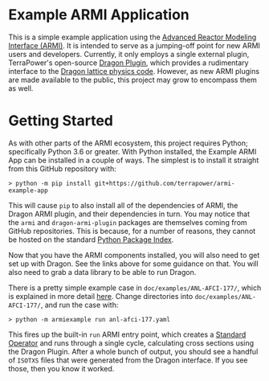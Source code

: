 # Example ARMI Application
This is a simple example application using the [Advanced Reactor Modeling
Interface (ARMI)](https://github.com/terrapower/armi). It is intended to serve
as a jumping-off point for new ARMI users and developers. Currently, it only
employs a single external plugin, TerraPower's open-source [Dragon
Plugin](https://github.com/terrapower/dragon-armi-plugin), which provides a
rudimentary interface to the [Dragon lattice physics
code](https://www.polymtl.ca/merlin/version5.htm). However, as new ARMI plugins
are made available to the public, this project may grow to encompass them as
well.

# Getting Started
As with other parts of the ARMI ecosystem, this project requires Python;
specifically Python 3.6 or greater. With Python installed, the Example ARMI App
can be installed in a couple of ways. The simplest is to install it straight
from this GitHub repository with:

    > python -m pip install git+https://github.com/terrapower/armi-example-app

This will cause `pip` to also install all of the dependencies of ARMI, the
Dragon ARMI plugin, and their dependencies in turn. You may notice that the
`armi` and `dragon-armi-plugin` packages are themselves coming from GitHub
repositories. This is because, for a number of reasons, they cannot be hosted on
the standard [Python Package Index](http://pypi.org).

Now that you have the ARMI components installed, you will also need to get set
up with Dragon. See the links above for some guidance on that. You will also
need to grab a data library to be able to run Dragon.

There is a pretty simple example case in `doc/examples/ANL-AFCI-177/`, which is
explained in more detail
[here](https://terrapower.github.io/armi/user/tutorials/walkthrough_inputs.html).
Change directories into `doc/examples/ANL-AFCI-177/`, and run the case with:

    > python -m armiexample run anl-afci-177.yaml

This fires up the built-in `run` ARMI entry point, which creates a [Standard
Operator](https://terrapower.github.io/armi/developer/guide.html#operators) and
runs through a single cycle, calculating cross sections using the Dragon Plugin.
After a whole bunch of output, you should see a handful of `ISOTXS` files that
were generated from the Dragon interface. If you see those, then you know it
worked.
